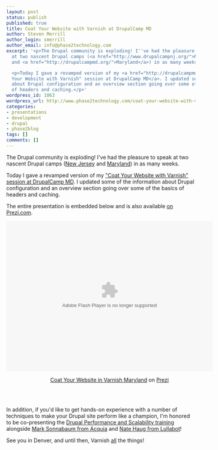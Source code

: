 ```yaml
---
layout: post
status: publish
published: true
title: Coat Your Website with Varnish at DrupalCamp MD
author: Steven Merrill
author_login: smerrill
author_email: info@phase2technology.com
excerpt: '<p>The Drupal community is exploding! I''ve had the pleasure to speak
  at two nascent Drupal camps (<a href="http://www.drupalcampnj.org/">New Jersey</a>
  and <a href="http://drupalcampmd.org/">Maryland</a>) in as many weeks.</p>

  <p>Today I gave a revamped version of my <a href="http://drupalcampmd.org/sessions/coat-your-website-varnish">"Coat
  Your Website with Varnish" session at DrupalCamp MD</a>. I updated some of the information
  about Drupal configuration and an overview section going over some of the basics
  of headers and caching.</p>'
wordpress_id: 1063
wordpress_url: http://www.phase2technology.com/coat-your-website-with-varnish-at-drupalcamp-md/
categories:
- presentations
- development
- drupal
- phase2blog
tags: []
comments: []
---
```

<p>The Drupal community is exploding! I've had the pleasure to speak at two nascent Drupal camps (<a href="http://www.drupalcampnj.org/">New Jersey</a> and <a href="http://drupalcampmd.org/">Maryland</a>) in as many weeks.</p></p>
<p>Today I gave a revamped version of my <a href="http://drupalcampmd.org/sessions/coat-your-website-varnish">"Coat Your Website with Varnish" session at DrupalCamp MD</a>. I updated some of the information about Drupal configuration and an overview section going over some of the basics of headers and caching.</p></p>
<p>The entire presentation is embedded below and is also available <a href="http://prezi.com/lgk2q71ez9iv/coat-your-website-in-varnish-maryland/">on Prezi.com</a>.</p></p>

<!--more-->

<div class="prezi-player">
<style type="text/css" media="screen">.prezi-player { width: 550px; } .prezi-player-links { text-align: center; }</style><object id="prezi_lgk2q71ez9iv" name="prezi_lgk2q71ez9iv" classid="clsid:D27CDB6E-AE6D-11cf-96B8-444553540000" width="550" height="400"><param name="movie" value="http://prezi.com/bin/preziloader.swf"/><param name="allowfullscreen" value="true"/><param name="allowscriptaccess" value="always"/><param name="bgcolor" value="#ffffff"/><param name="flashvars" value="prezi_id=lgk2q71ez9iv&lock_to_path=0&color=ffffff&autoplay=no&autohide_ctrls=0"/><embed id="preziEmbed_lgk2q71ez9iv" name="preziEmbed_lgk2q71ez9iv" src="http://prezi.com/bin/preziloader.swf" type="application/x-shockwave-flash" allowfullscreen="true" allowscriptaccess="always" width="550" height="400" bgcolor="#ffffff" flashvars="prezi_id=lgk2q71ez9iv&lock_to_path=0&color=ffffff&autoplay=no&autohide_ctrls=0"></embed></object>
<div class="prezi-player-links">
<p><a title="Coat Your Website in Varnish Maryland" href="http://prezi.com/lgk2q71ez9iv/coat-your-website-in-varnish-maryland/">Coat Your Website in Varnish Maryland</a> on <a href="http://prezi.com">Prezi</a></p><br />
</div><br />
</div></p>
<p>In addition, if you'd like to get hands-on experience with a number of techniques to make your Drupal site perform like a champion, I'm honored to be co-presenting the <a href="http://denver2012.drupal.org/content/drupal-performance-and-scalability">Drupal Performance and Scalability training</a> alongside <a href="http://denver2012.drupal.org/users/msonnabaum">Mark Sonnabaum from Acquia</a> and <a href="http://drupal.org/user/35821">Nate Haug from Lullabot</a>!</p></p>
<p>See you in Denver, and until then, Varnish <u>all</u> the things!</p></p>
